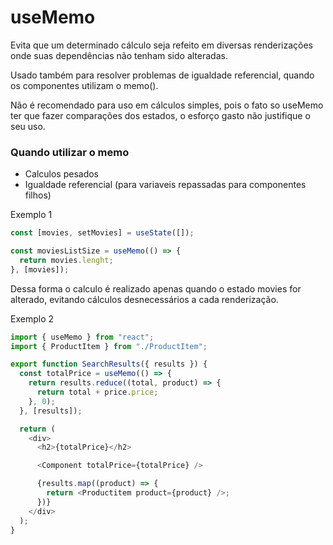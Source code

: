 # useMemo

Evita que um determinado cálculo seja refeito em diversas renderizações onde suas dependências não tenham sido alteradas.

Usado também para resolver problemas de igualdade referencial, quando os componentes utilizam o memo().

Não é recomendado para uso em cálculos simples, pois o fato so useMemo ter que fazer comparações dos estados, o esforço gasto não justifique o seu uso.

### Quando utilizar o memo

- Calculos pesados
- Igualdade referencial (para variaveis repassadas para componentes filhos)

Exemplo 1

```js
const [movies, setMovies] = useState([]);

const moviesListSize = useMemo(() => {
  return movies.lenght;
}, [movies]);
```

Dessa forma o calculo é realizado apenas quando o estado movies for alterado, evitando
cálculos desnecessários a cada renderização.

Exemplo 2

```js
import { useMemo } from "react";
import { ProductItem } from "./ProductItem";

export function SearchResults({ results }) {
  const totalPrice = useMemo(() => {
    return results.reduce((total, product) => {
      return total + price.price;
    }, 0);
  }, [results]);

  return (
    <div>
      <h2>{totalPrice}</h2>

      <Component totalPrice={totalPrice} />

      {results.map((product) => {
        return <Productitem product={product} />;
      })}
    </div>
  );
}
```
